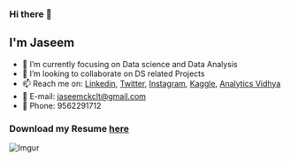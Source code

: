 ### Hi there 👋
## I'm Jaseem
<!--
**Jaseemck/Jaseemck** is a ✨ _special_ ✨ repository because its `README.md` (this file) appears on your GitHub profile.

Here are some ideas to get you started:

- 🔭 I’m currently working on ...
- 🌱 I’m currently learning ...
- 👯 I’m looking to collaborate on ...
- 🤔 I’m looking for help with ...
- 💬 Ask me about ...
- 📫 How to reach me: ...
- ⚡ Fun fact: ...
-->
- 🔭 I’m currently focusing on Data science and Data Analysis
- 👯 I’m looking to collaborate on DS related Projects
- 📫 Reach me on: [Linkedin](https://www.linkedin.com/in/jaseemck/), [Twitter](https://twitter.com/jaseemckclt), [Instagram](https://www.instagram.com/jesi_ck/), [Kaggle](https://www.kaggle.com/jaseemck), [Analytics Vidhya](https://www.analyticsvidhya.com/user/jaseem56)
- 💬 E-mail: jaseemckclt@gmail.com
- 💬 Phone: 9562291712

### Download my Resume [here](https://drive.google.com/file/d/1CbJGCYgrmLo_gOvlkw2GAJbK7G1xNDaa/view?usp=sharing)

![Imgur](https://i.imgur.com/ZhMXsHm.jpg)
